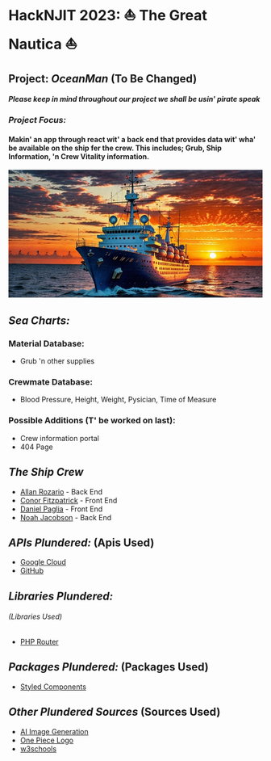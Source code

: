 # HackNJIT 2023: ⛵ The Great Nautica ⛵

## **Project:** *OceanMan* (To Be Changed)
#### *Please keep in mind throughout our project we shall be usin' pirate speak*
### *Project Focus:*
#### Makin' an app through react wit' a back end that provides data wit' wha' be available on the ship fer the crew. This includes; Grub, Ship Information, 'n Crew Vitality information.

![Sailing](picture.jpg)
## ***Sea Charts:***
### Material Database:
* Grub 'n other supplies
### Crewmate Database:
* Blood Pressure, Height, Weight, Pysician, Time of Measure
### Possible Additions (T' be worked on last):
* Crew information portal
* 404 Page

## ***The Ship Crew***

* [Allan Rozario](https://github.com/AllanRoz) - Back End
* [Conor Fitzpatrick](https://github.com/CojoFitz) - Front End
* [Daniel Paglia](https://github.com/dp948) - Front End
* [Noah Jacobson](https://github.com/noahajac) - Back End


## ***APIs Plundered:*** (Apis Used)
* [Google Cloud](https://cloud.google.com/?hl=en)
* [GitHub](github.com)
## ***Libraries Plundered:***
###### (Libraries Used)
* [PHP Router](https://phprouter.com)
## ***Packages Plundered:*** (Packages Used)
* [Styled Components](https://styled-components.com)
## ***Other Plundered Sources*** (Sources Used)
* [AI Image Generation](https://neural.love/ai-art-generator)
* [One Piece Logo](https://1000logos.net/one-piece-logo/)
* [w3schools](https://www.w3schools.com)